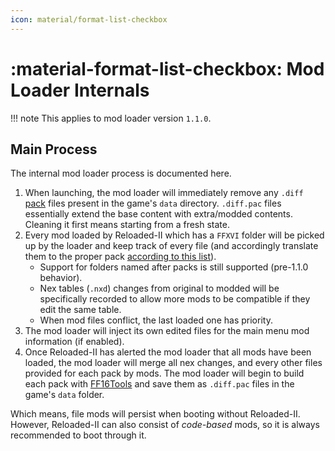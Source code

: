 ```yaml
---
icon: material/format-list-checkbox
---
```


# :material-format-list-checkbox: Mod Loader Internals

!!! note
    This applies to mod loader version `1.1.0`.

## Main Process

The internal mod loader process is documented here.

1. When launching, the mod loader will immediately remove any `.diff` [pack](../resources/formats/pac.md) files present in the game's `data` directory. `.diff.pac` files essentially extend the base content with extra/modded contents. Cleaning it first means starting from a fresh state.
3. Every mod loaded by Reloaded-II which has a `FFXVI` folder will be picked up by the loader and keep track of every file (and accordingly translate them to the proper pack [according to this list](../resources/asset_paths.md)).
    * Support for folders named after packs is still supported (pre-1.1.0 behavior).
    * Nex tables (`.nxd`) changes from original to modded will be specifically recorded to allow more mods to be compatible if they edit the same table.
    * When mod files conflict, the last loaded one has priority.
3. The mod loader will inject its own edited files for the main menu mod information (if enabled).
4. Once Reloaded-II has alerted the mod loader that all mods have been loaded, the mod loader will merge all nex changes, and every other files provided for each pack by mods. The mod loader will begin to build each pack with [FF16Tools](https://github.com/Nenkai/FF16Tools/) and save them as `.diff.pac` files in the game's `data` folder.

Which means, file mods will persist when booting without Reloaded-II. However, Reloaded-II can also consist of *code-based* mods, so it is always recommended to boot through it.
